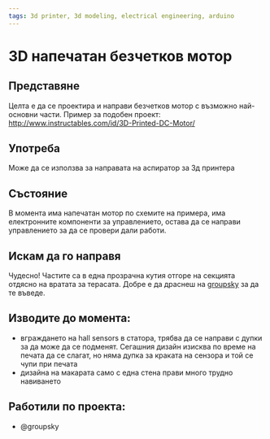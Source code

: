 ```yaml
---
tags: 3d printer, 3d modeling, electrical engineering, arduino
---
```


# 3D напечатан безчетков мотор

## Представяне

Целта е да се проектира и направи безчетков мотор с възможно най-основни части. Пример за подобен проект: http://www.instructables.com/id/3D-Printed-DC-Motor/

## Употреба

Може да се използва за направата на аспиратор за 3д принтера

## Състояние

В момента има напечатан мотор по схемите на примера, има електронните компоненти за управлението, остава да се направи управлението за да се провери дали работи.

## Искам да го направя

Чудесно! Частите са в една прозрачна кутия отгоре на секцията отдясно на вратата за терасата. Добре е да драснеш на [groupsky](https://frm.hackafe.org/users/groupsky) за да те въведе.

## Изводите до момента:

- вграждането на hall sensors в статора, трябва да се направи с дупки за да може да се подменят. Сегашния дизайн изисква по време на печата да се слагат, но няма дупка за краката на сензора и той се чупи при печата
- дизайна на макарата само с една стена прави много трудно навиването

## Работили по проекта:

* @groupsky
